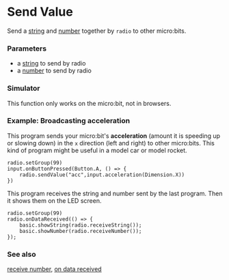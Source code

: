 # Send Value

Send a [string]() and [number]() together by ``radio`` to other micro:bits.

### Parameters

* a [string](/reference/types/string) to send by radio
* a [number](/reference/types/number) to send by radio

### Simulator

This function only works on the micro:bit, not in browsers.

### Example: Broadcasting acceleration

This program sends your micro:bit's **acceleration** (amount it is
speeding up or slowing down) in the `x` direction (left and right) to
other micro:bits. This kind of program might be useful in a model car
or model rocket.

```blocks
radio.setGroup(99)
input.onButtonPressed(Button.A, () => {
    radio.sendValue("acc",input.acceleration(Dimension.X))
})
```

This program receives the string and number sent by the last program.
Then it shows them on the LED screen.

```blocks
radio.setGroup(99)
radio.onDataReceived(() => {
	basic.showString(radio.receiveString());
    basic.showNumber(radio.receiveNumber());
});
```

### See also

[receive number](/reference/radio/receive-number), [on data received](/reference/radio/on-data-received)

